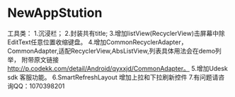 # NewAppStution
工具类：
1.沉浸栏；
2.封装共有title;
3.增加listView(RecyclerView)击屏幕中除EditText任意位置收缩键盘。
4.增加CommonRecyclerAdapter，CommonAdapter,适配RecyclerView,AbsListView,列表具体用法会在demo列举，
  附带原文链接 http://p.codekk.com/detail/Android/qyxxjd/CommonAdapter。
5.增加Udesk sdk 客服功能。
6.SmartRefreshLayout 增加上拉和下拉刷新控件
7.有问题请咨询QQ：1070398201